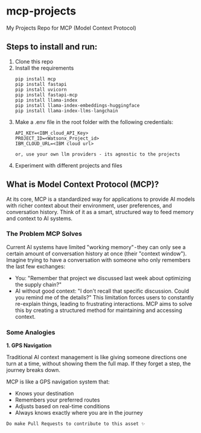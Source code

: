 # mcp-projects

My Projects Repo for MCP (Model Context Protocol)

## Steps to install and run:

1. Clone this repo
2. Install the requirements
    ```
    pip install mcp
    pip install fastapi
    pip install uvicorn
    pip install fastapi-mcp
    pip install llama-index
    pip install llama-index-embeddings-huggingface
    pip install llama-index-llms-langchain
    ```
3. Make a .env file in the root folder with the following credentials:
    ```
    API_KEY=<IBM_cloud_API_Key>
    PROJECT_ID=<Watsonx_Project_id>
    IBM_CLOUD_URL=<IBM cloud url>

    or, use your own llm providers - its agnostic to the projects
    ```
4. Experiment with different projects and files


## What is Model Context Protocol (MCP)?
At its core, MCP is a standardized way for applications to provide AI models with richer context about their environment, user preferences, and conversation history. Think of it as a smart, structured way to feed memory and context to AI systems.

### The Problem MCP Solves
Current AI systems have limited "working memory" - they can only see a certain amount of conversation history at once (their "context window"). Imagine trying to have a conversation with someone who only remembers the last few exchanges:
- You: "Remember that project we discussed last week about optimizing the supply chain?"
- AI without good context: "I don't recall that specific discussion. Could you remind me of the details?"
This limitation forces users to constantly re-explain things, leading to frustrating interactions. MCP aims to solve this by creating a structured method for maintaining and accessing context.

### Some Analogies
**1. GPS Navigation**

Traditional AI context management is like giving someone directions one turn at a time, without showing them the full map. If they forget a step, the journey breaks down.
  
MCP is like a GPS navigation system that:
- Knows your destination
- Remembers your preferred routes
- Adjusts based on real-time conditions
- Always knows exactly where you are in the journey


`Do make Pull Requests to contribute to this asset ✨`
